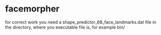 # facemorpher
for correct work you need a shape_predictor_68_face_landmarks.dat file in the directory, where you executable file is, for example bin/
